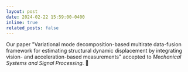 ```yaml
---
layout: post
date: 2024-02-22 15:59:00-0400
inline: true
related_posts: false
---
```


Our paper "Variational mode decomposition-based multirate data-fusion framework for estimating structural dynamic displacement by integrating vision- and acceleration-based measurements" accepted to *Mechanical Systems and Signal Processing*. 🎉